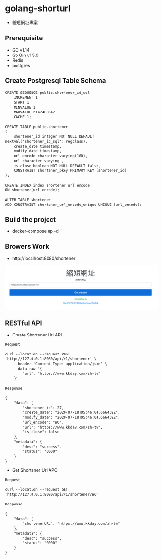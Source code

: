 # golang-shorturl
- 縮短網址專案

## Prerequisite
- GO v1.14
- Go Gin v1.5.0
- Redis
- postgres

## Create Postgresql Table Schema

```
CREATE SEQUENCE public.shortener_id_sql
    INCREMENT 1
    START 1
    MINVALUE 1
    MAXVALUE 2147483647
    CACHE 1;

CREATE TABLE public.shortener
(
    shortener_id integer NOT NULL DEFAULT nextval('shortener_id_sql'::regclass),
    create_date timestamp,
    modify_date timestamp,
    url_encode character varying(100), 
    url character varying ,
    is_close boolean NOT NULL DEFAULT false, 
    CONSTRAINT shortener_pkey PRIMARY KEY (shortener_id)
);

CREATE INDEX index_shortener_url_encode
ON shortener(url_encode);

ALTER TABLE shortener
ADD CONSTRAINT shortener_url_encode_unique UNIQUE (url_encode);

```

## Build the project
- docker-compose up -d


## Browers Work
- http://localhost:8080/shortener

![image](https://github.com/water25234/golang-shorturl/blob/master/asset/img/Screen%20Shot%202020-07-18%20at%203.22.27%20PM.png)


## RESTful API
- Create Shortener Url API
```
Request

curl --location --request POST 'http://127.0.0.1:8080/api/v1/shortener' \
    --header 'Content-Type: application/json' \
    --data-raw '{
        "url": "https://www.kkday.com/zh-tw"
    }'

Response

{
    "data": {
        "shortener_id": 27,
        "create_date": "2020-07-18T05:46:04.666439Z",
        "modify_date": "2020-07-18T05:46:04.666439Z",
        "url_encode": "WO",
        "url": "https://www.kkday.com/zh-tw",
        "is_close": false
    },
    "metadata": {
        "desc": "success",
        "status": "0000"
    }
}
```
- Get Shortener Url APO
```
Request

curl --location --request GET 'http://127.0.0.1:8080/api/v1/shortener/W6'

Response

{
    "data": {
        "shortenerURL": "https://www.kkday.com/zh-tw"
    },
    "metadata": {
        "desc": "success",
        "status": "0000"
    }
}
```